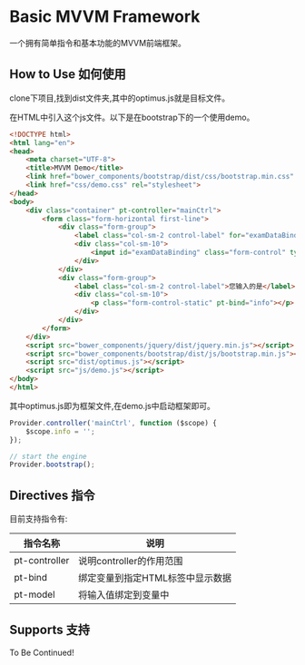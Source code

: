 # Basic MVVM Framework

一个拥有简单指令和基本功能的MVVM前端框架。

## How to Use 如何使用

clone下项目,找到dist文件夹,其中的optimus.js就是目标文件。

在HTML中引入这个js文件。以下是在bootstrap下的一个使用demo。

```html
<!DOCTYPE html>
<html lang="en">
<head>
    <meta charset="UTF-8">
    <title>MVVM Demo</title>
    <link href="bower_components/bootstrap/dist/css/bootstrap.min.css" rel="stylesheet">
    <link href="css/demo.css" rel="stylesheet">
</head>
<body>
    <div class="container" pt-controller="mainCtrl">
        <form class="form-horizontal first-line">
            <div class="form-group">
                <label class="col-sm-2 control-label" for="examDataBinding">数据绑定</label>
                <div class="col-sm-10">
                    <input id="examDataBinding" class="form-control" type="text" placeholder="输入一些文本" pt-model="info">
                </div>
            </div>
            <div class="form-group">
                <label class="col-sm-2 control-label">您输入的是</label>
                <div class="col-sm-10">
                    <p class="form-control-static" pt-bind="info"></p>
                </div>
            </div>
        </form>
    </div>
    <script src="bower_components/jquery/dist/jquery.min.js"></script>
    <script src="bower_components/bootstrap/dist/js/bootstrap.min.js"></script>
    <script src="dist/optimus.js"></script>
    <script src="js/demo.js"></script>
</body>
</html>
```

其中optimus.js即为框架文件,在demo.js中启动框架即可。

```javascript
Provider.controller('mainCtrl', function ($scope) {
    $scope.info = '';
});

// start the engine
Provider.bootstrap();
```

## Directives 指令

目前支持指令有:

指令名称          | 说明
----------------- | ----------------------------------
pt-controller    | 说明controller的作用范围
pt-bind          | 绑定变量到指定HTML标签中显示数据
pt-model         | 将输入值绑定到变量中

## Supports 支持

To Be Continued!
